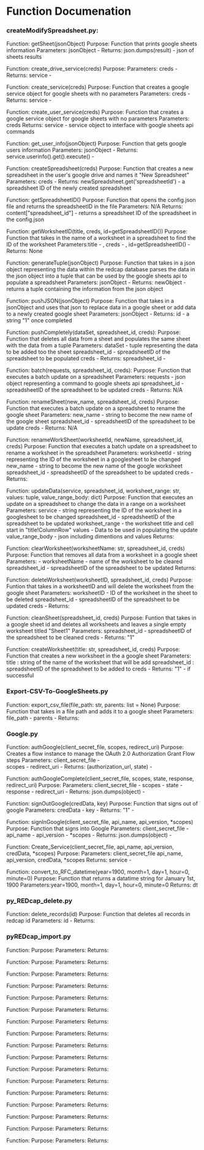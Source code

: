 # Function Documenation 

### createModifySpreadsheet.py:

Function: getSheet(jsonObject)
Purpose: Function that prints google sheets information
Parameters: jsonObject - 
Returns: json.dumps(result) - json of sheets results

Function: create_drive_service(creds)
Purpose:
Parameters: creds - 
Returns: service - 

Function: create_service(creds)
Purpose: Function that creates a google service object for google sheets with no parameters
Parameters: creds - 
Returns: service - 

Function: create_user_service(creds)
Purpose: Function that creates a google service object for google sheets with no parameters
Parameters: creds
Returns: service - service object to interface with google sheets api commands

Function: get_user_info(jsonObject)
Purpose: Function that gets google users information
Parameters: jsonObject - 
Returns: service.userinfo().get().execute() - 

Function: createSpreadsheet(creds)
Purpose: Function that creates a new spreadsheet in the user's google drive and names it "New Spreadsheet"
Parameters: creds - 
Returns: newSpreadsheet.get('spreadsheetId') - a spreadsheet ID of the newly created spreadsheet

Function: getSpreadsheetID() 
Purpose: Function that opens the config.json file and returns the spreadsheetID in the file
Parameters: N/A
Returns: content["spreadsheet_id"] - returns a spreadsheet ID of the spreadsheet in the config.json

Function: getWorksheetID(title, creds, id=getSpreadsheetID())
Purpose: Function that takes in the name of a worksheet in a spreadsheet to find the ID of the worksheet
Parameters:title - , creds - , id=getSpreadsheetID() -
Returns: None

Function: generateTuple(jsonObject)
Purpose: Function that takes in a json object representing the data within the redcap database
parses the data in the json object into a tuple that can be used by the google sheets api
to populate a spreadsheet
Parameters: jsonObject - 
Returns: newObject - returns a tuple containing the information from the json object

Function: pushJSON(jsonObject)
Purpose: Function that takes in a jsonObject and uses that json to replace data in a google sheet
or add data to a newly created google sheet 
Parameters: jsonObject - 
Returns: id - a string "1" once completed

Function: pushCompletely(dataSet, spreadsheet_id, creds):
Purpose: Function that deletes all data from a sheet and populates the same sheet with the data from a tuple
Parameters: dataSet - tuple representing the data to be added too the sheet
            spreadsheet_id - spreadsheetID of the spreadsheet to be populated
            creds -
Returns: spreadsheet_id - 

Function: batch(requests, spreadsheet_id, creds):
Purpose: Function that executes a batch update on a spreadsheet
Parameters: requests - json object representing a command to google sheets api
            spreadsheet_id - spreadsheetID of the spreadsheet to be updated
            creds - 
Returns: N/A

Function: renameSheet(new_name, spreadsheet_id, creds)
Purpose: Function that executes a batch update on a spreadsheet to rename the google sheet
Parameters: new_name - string to become the new name of the google sheet
            spreadsheet_id - spreadsheetID of the spreadsheet to be update
            creds - 
Returns: N/A

Function: renameWorkSheet(worksheetId, newName, spreadsheet_id, creds)
Purpose: Function that executes a batch update on a spreadsheet to rename a worksheet in the spreadsheet
Parameters: worksheetId - string representing the ID of the worksheet in a googlesheet to be changed
            new_name - string to become the new name of the google worksheet
            spreadsheet_id - spreadsheetID of the spreadsheet to be updated
            creds - 
Returns:

Function: updateData(service, spreadsheet_id, worksheet_range: str, values: tuple, value_range_body: dict)
Purpose: Function that executes an update on a spreadsheet to change the data in a range on a worksheet
Parameters: service - string representing the ID of the worksheet in a googlesheet to be changed
            spreadsheet_id - spreadsheetID of the spreadsheet to be updated
            worksheet_range - the worksheet title and cell start in "title!ColumnRow"
            values - Data to be used in populating the update
            value_range_body - json including dimentions and values
Returns:

Function: clearWorksheet(worksheetName: str, spreadsheet_id, creds)
Purpose: Function that removes all data from a worksheet in a google sheet
Parameters: - worksheetName - name of the worksheet to be cleared
            spreadsheet_id - spreadsheetID of the spreadsheet to be updated
Returns:

Function: deleteWorksheet(worksheetID, spreadsheet_id, creds)
Purpose: Funtion that takes in a worksheetID and will delete the worksheet from the google sheet
Parameters: worksheetID - ID of the worksheet in the sheet to be deleted
            spreadsheet_id - spreadsheetID of the spreadsheet to be updated
            creds - 
Returns: 

Function: cleanSheet(spreadsheet_id, creds)
Purpose: Funtion that takes in a google sheet id and deletes all worksheets and leaves a single empty
         worksheet titled "Sheet1"
Parameters: spreadsheet_id - spreadsheetID of the spreadsheet to be cleaned
            creds - 
Returns: "1"

Function: createWorksheet(title: str, spreadsheet_id, creds)
Purpose: Function that creates a new worksheet in the a google sheet
Parameters: title : string of the name of the worksheet that will be add
            spreadsheet_id : spreadsheetID of the spreadsheet to be added to
            creds - 
Returns: "1" - if successful

### Export-CSV-To-GoogleSheets.py

Function: export_csv_file(file_path: str, parents: list = None)
Purpose: Function that takes in a file path and adds it to a google sheet
Parameters: file_path - 
            parents - 
Returns:

### Google.py

Function: authGoogle(client_secret_file, scopes, redirect_uri)
Purpose: Creates a flow instance to manage the OAuth 2.0 Authorization Grant Flow steps
Parameters: client_secret_file -  
            scopes - 
            redirect_uri - 
Returns: (authorization_url, state) - 

Function: authGoogleComplete(client_secret_file, scopes, state, response, redirect_uri)
Purpose: 
Parameters: client_secret_file -
            scopes -
            state - 
            response - 
            redirect_uri - 
Returns: json.dumps(object) - 

Function: signOutGoogle(credData, key)
Purpose: Function that signs out of google
Parameters: credData - 
            key - 
Returns: "1" - 

Function: signInGoogle(client_secret_file, api_name, api_version, *scopes)
Purpose: Function that signs into Google 
Parameters: client_secret_file -
            api_name - 
            api_version - 
            *scopes - 
Returns: json.dumps(object) - 

Function: Create_Service(client_secret_file, api_name, api_version, credData, *scopes)
Purpose: 
Parameters: client_secret_file
            api_name, 
            api_version, 
            credData, 
            *scopes
Returns: service - 

Function: convert_to_RFC_datetime(year=1900, month=1, day=1, hour=0, minute=0)
Purpose: Function that returns a datatime string for January 1st, 1900
Parameters:year=1900, month=1, day=1, hour=0, minute=0 
Returns: dt

### py_REDcap_delete.py

Function: delete_records(id)
Purpose: Function that deletes all records in redcap id
Parameters: id - 
Returns: 

### pyREDcap_import.py

Function:
Purpose:
Parameters:
Returns:

Function:
Purpose:
Parameters:
Returns:

Function:
Purpose:
Parameters:
Returns:

Function:
Purpose:
Parameters:
Returns:

Function:
Purpose:
Parameters:
Returns:

Function:
Purpose:
Parameters:
Returns:

Function:
Purpose:
Parameters:
Returns:

Function:
Purpose:
Parameters:
Returns:

Function:
Purpose:
Parameters:
Returns:

Function:
Purpose:
Parameters:
Returns:

Function:
Purpose:
Parameters:
Returns:

Function:
Purpose:
Parameters:
Returns:

Function:
Purpose:
Parameters:
Returns:

Function:
Purpose:
Parameters:
Returns:

Function:
Purpose:
Parameters:
Returns:

Function:
Purpose:
Parameters:
Returns:

Function:
Purpose:
Parameters:
Returns: